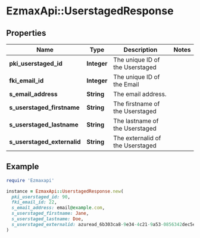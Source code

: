 # EzmaxApi::UserstagedResponse

## Properties

| Name | Type | Description | Notes |
| ---- | ---- | ----------- | ----- |
| **pki_userstaged_id** | **Integer** | The unique ID of the Userstaged |  |
| **fki_email_id** | **Integer** | The unique ID of the Email |  |
| **s_email_address** | **String** | The email address. |  |
| **s_userstaged_firstname** | **String** | The firstname of the Userstaged |  |
| **s_userstaged_lastname** | **String** | The lastname of the Userstaged |  |
| **s_userstaged_externalid** | **String** | The externalid of the Userstaged |  |

## Example

```ruby
require 'Ezmaxapi'

instance = EzmaxApi::UserstagedResponse.new(
  pki_userstaged_id: 90,
  fki_email_id: 22,
  s_email_address: email@example.com,
  s_userstaged_firstname: Jane,
  s_userstaged_lastname: Doe,
  s_userstaged_externalid: azuread_6b303ca8-9e34-4c21-9a53-0856342dec5e
)
```

